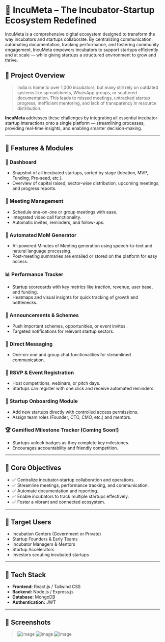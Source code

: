 # 🚀 IncuMeta – The Incubator-Startup Ecosystem Redefined

IncuMeta is a comprehensive digital ecosystem designed to transform the way incubators and startups collaborate. By centralizing communication, automating documentation, tracking performance, and fostering community engagement, IncuMeta empowers incubators to support startups efficiently and at scale — while giving startups a structured environment to grow and thrive.

## 🌟 Project Overview

> India is home to over 1,000 incubators, but many still rely on outdated systems like spreadsheets, WhatsApp groups, or scattered documentation. This leads to missed meetings, untracked startup progress, inefficient mentoring, and lack of transparency in resource distribution.

**IncuMeta** addresses these challenges by integrating all essential incubator-startup interactions onto a single platform — streamlining processes, providing real-time insights, and enabling smarter decision-making.

---

## 📌 Features & Modules

### 🧩 Dashboard
- Snapshot of all incubated startups, sorted by stage (Ideation, MVP, Funding, Pre-seed, etc.).
- Overview of capital raised, sector-wise distribution, upcoming meetings, and progress reports.

### 📅 Meeting Management
- Schedule one-on-one or group meetings with ease.
- Integrated video call functionality.
- Automatic invites, reminders, and follow-ups.

### 📝 Automated MoM Generator
- AI-powered Minutes of Meeting generation using speech-to-text and natural language processing.
- Post-meeting summaries are emailed or stored on the platform for easy access.

### 📊 Performance Tracker
- Startup scorecards with key metrics like traction, revenue, user base, and funding.
- Heatmaps and visual insights for quick tracking of growth and bottlenecks.

### 📢 Announcements & Schemes
- Push important schemes, opportunities, or event invites.
- Targeted notifications for relevant startup sectors.

### 💬 Direct Messaging
- One-on-one and group chat functionalities for streamlined communication.

### 📆 RSVP & Event Registration
- Host competitions, webinars, or pitch days.
- Startups can register with one click and receive automated reminders.

### 🚀 Startup Onboarding Module
- Add new startups directly with controlled access permissions.
- Assign team roles (Founder, CTO, CMO, etc.) and mentors.

### 🏆 Gamified Milestone Tracker (Coming Soon!)
- Startups unlock badges as they complete key milestones.
- Encourages accountability and friendly competition.

---

## 🎯 Core Objectives

- ✅ Centralize incubator-startup collaboration and operations.
- ✅ Streamline meetings, performance tracking, and communication.
- ✅ Automate documentation and reporting.
- ✅ Enable incubators to track multiple startups effectively.
- ✅ Foster a vibrant and connected ecosystem.

---

## 👥 Target Users

- Incubation Centers (Government or Private)
- Startup Founders & Early Teams
- Incubator Managers & Mentors
- Startup Accelerators
- Investors scouting incubated startups

---

## 🚧 Tech Stack

- **Frontend:** React.js / Tailwind CSS
- **Backend:** Node.js / Express.js
- **Database:** MongoDB
- **Authentication:** JWT 

---

## 📸 Screenshots 

> ![image](https://github.com/user-attachments/assets/27b44941-8866-4996-8cd8-6e423e2d59d0)
> ![image](https://github.com/user-attachments/assets/37886cf9-1aa0-4764-953a-0a20cb692787)
> ![image](https://github.com/user-attachments/assets/718a5542-066a-4d3a-9310-a1bfa81add98)


